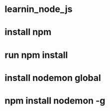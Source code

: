 # learnin_node_js

# install npm
# run npm install

# install nodemon global
# npm install nodemon -g

